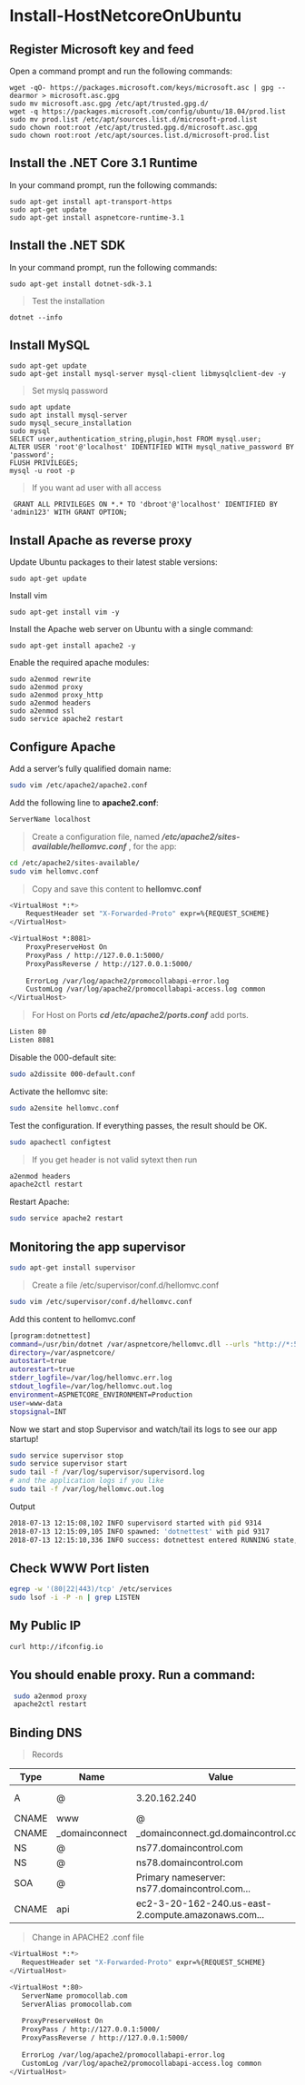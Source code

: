 # Install-HostNetcoreOnUbuntu

## Register Microsoft key and feed
Open a command prompt and run the following commands:
```shell
wget -qO- https://packages.microsoft.com/keys/microsoft.asc | gpg --dearmor > microsoft.asc.gpg
sudo mv microsoft.asc.gpg /etc/apt/trusted.gpg.d/
wget -q https://packages.microsoft.com/config/ubuntu/18.04/prod.list 
sudo mv prod.list /etc/apt/sources.list.d/microsoft-prod.list
sudo chown root:root /etc/apt/trusted.gpg.d/microsoft.asc.gpg
sudo chown root:root /etc/apt/sources.list.d/microsoft-prod.list
```
## Install the .NET Core 3.1 Runtime
In your command prompt, run the following commands:
```shell
sudo apt-get install apt-transport-https
sudo apt-get update
sudo apt-get install aspnetcore-runtime-3.1
```
## Install the .NET SDK
In your command prompt, run the following commands:
```shell
sudo apt-get install dotnet-sdk-3.1
```

> Test the installation
```shell
dotnet --info 
```

## Install MySQL
```shell
sudo apt-get update
sudo apt-get install mysql-server mysql-client libmysqlclient-dev -y
```
> Set myslq password

```shell
sudo apt update
sudo apt install mysql-server
sudo mysql_secure_installation
sudo mysql
SELECT user,authentication_string,plugin,host FROM mysql.user;
ALTER USER 'root'@'localhost' IDENTIFIED WITH mysql_native_password BY 'password';
FLUSH PRIVILEGES;
mysql -u root -p
```
> If you want ad user with all access
```shell
 GRANT ALL PRIVILEGES ON *.* TO 'dbroot'@'localhost' IDENTIFIED BY 'admin123' WITH GRANT OPTION;
```

## Install Apache as reverse proxy

Update Ubuntu packages to their latest stable versions:
```shell
sudo apt-get update
```
Install vim
```shell
sudo apt-get install vim -y
```
Install the Apache web server on Ubuntu with a single command:
```shell
sudo apt-get install apache2 -y  
```
Enable the required apache modules:
```shell
sudo a2enmod rewrite
sudo a2enmod proxy
sudo a2enmod proxy_http
sudo a2enmod headers
sudo a2enmod ssl
sudo service apache2 restart
```

## Configure Apache
Add a server’s fully qualified domain name:
```bash
sudo vim /etc/apache2/apache2.conf 
```
Add the following line to **apache2.conf**:
```bash
ServerName localhost
```
>Create a configuration file, named ***/etc/apache2/sites-available/hellomvc.conf*** ,  for the app:
```bash
cd /etc/apache2/sites-available/
sudo vim hellomvc.conf
```
>Copy and save this content to **hellomvc.conf**
```bash
<VirtualHost *:*>
    RequestHeader set "X-Forwarded-Proto" expr=%{REQUEST_SCHEME}
</VirtualHost>

<VirtualHost *:8081>
 	ProxyPreserveHost On
    ProxyPass / http://127.0.0.1:5000/
    ProxyPassReverse / http://127.0.0.1:5000/
	
	ErrorLog /var/log/apache2/promocollabapi-error.log
    CustomLog /var/log/apache2/promocollabapi-access.log common
</VirtualHost>
```
 >For Host on Ports ***cd /etc/apache2/ports.conf*** add ports.
 ```bash
 Listen 80
 Listen 8081
 ```
 Disable the 000-default site:
 ```bash
sudo a2dissite 000-default.conf
```

Activate the hellomvc site:
 ```bash
sudo a2ensite hellomvc.conf
```
Test the configuration. If everything passes, the result should be OK.
 ```bash
sudo apachectl configtest
```
 > If you get header is not valid sytext then run 
 ```bash
 a2enmod headers
apache2ctl restart
 ```
 Restart Apache:
 ```bash
sudo service apache2 restart
```

## Monitoring the app supervisor
```bash
sudo apt-get install supervisor
```
>Create a file /etc/supervisor/conf.d/hellomvc.conf
```bash
sudo vim /etc/supervisor/conf.d/hellomvc.conf
```
Add this content to hellomvc.conf
```bash
[program:dotnettest]
command=/usr/bin/dotnet /var/aspnetcore/hellomvc.dll --urls "http://*:5000"
directory=/var/aspnetcore/
autostart=true
autorestart=true
stderr_logfile=/var/log/hellomvc.err.log
stdout_logfile=/var/log/hellomvc.out.log
environment=ASPNETCORE_ENVIRONMENT=Production
user=www-data
stopsignal=INT
```
Now we start and stop Supervisor and watch/tail its logs to see our app startup!
```bash
sudo service supervisor stop
sudo service supervisor start
sudo tail -f /var/log/supervisor/supervisord.log
# and the application logs if you like
sudo tail -f /var/log/hellomvc.out.log 
```
Output
```bash
2018-07-13 12:15:08,102 INFO supervisord started with pid 9314
2018-07-13 12:15:09,105 INFO spawned: 'dotnettest' with pid 9317
2018-07-13 12:15:10,336 INFO success: dotnettest entered RUNNING state, process has stayed up for > than 1 secon
 ```

## Check WWW Port listen
```bash
egrep -w '(80|22|443)/tcp' /etc/services	
sudo lsof -i -P -n | grep LISTEN
```
## My Public IP

```bash
curl http://ifconfig.io
```

## You should enable proxy. Run a command:
```bash
 sudo a2enmod proxy
 apache2ctl restart
```



## Binding DNS

 > Records

| Type | Name | Value | TTL    
| ------ | ------ | ------ | ------ |
| A | @ | 	3.20.162.240 | 600 seconds 
|CNAME |www |@ |	1 Hour
|CNAME	|_domainconnect|	_domainconnect.gd.domaincontrol.com|	1 Hour
| NS |	@|	ns77.domaincontrol.com |	1 Hour
| NS |	@|	ns78.domaincontrol.com	| 1 Hour
|SOA	|@|	Primary nameserver: ns77.domaincontrol.com...|	1 Hour
|CNAME	|api|	ec2-3-20-162-240.us-east-2.compute.amazonaws.com...|	1 Hour

> Change in APACHE2 .conf file
 ```bash
 <VirtualHost *:*>
    RequestHeader set "X-Forwarded-Proto" expr=%{REQUEST_SCHEME}
</VirtualHost>

<VirtualHost *:80>
    ServerName promocollab.com
    ServerAlias promocollab.com
   
    ProxyPreserveHost On
    ProxyPass / http://127.0.0.1:5000/
    ProxyPassReverse / http://127.0.0.1:5000/
	
	ErrorLog /var/log/apache2/promocollabapi-error.log
    CustomLog /var/log/apache2/promocollabapi-access.log common
</VirtualHost>
 
 ```


